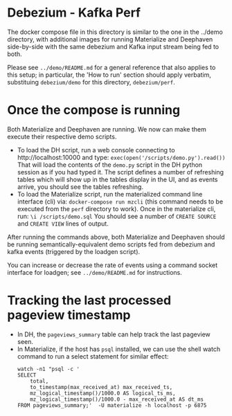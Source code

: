 Debezium - Kafka Perf
=====================

The docker compose file in this directory is similar to
the one in the ../demo directory, with additional
images for running Materialize and Deephaven side-by-side
with the same debezium and Kafka input stream being
fed to both.

Please see `../demo/README.md` for a general
reference that also applies to this setup;
in particular, the 'How to run' section should
apply verbatim, substituing `debezium/demo`
for this directory, `debezium/perf`.


Once the compose is running
===========================

Both Materialize and Deephaven are running.  We now
can make them execute their respective demo scripts.

* To load the DH script, run a web console
  connecting to http://localhost:10000 and type:
  `exec(open('/scripts/demo.py').read())`
  That will load the contents of the `demo.py` script
  in the DH python session as if you had typed it.
  The script defines a number of refreshing tables
  which will show up in the tables display
  in the UI, and as events arrive, you should
  see the tables refreshing.
* To load the Materialize script, run the
  materialized command line interface (cli) via:
  `docker-compose run mzcli`
  (this command needs to be executed from the `perf`
   directory to work).
  Once in the materialize cli, run:
  `\i /scripts/demo.sql`
  You should see a number of `CREATE SOURCE`
  and `CREATE VIEW` lines of output.

After running the commands above, both Materialize and
Deephaven should be running semantically-equivalent
demo scripts fed from debezium and kafka events
(triggered by the loadgen script).

You can increase or decrease the rate of events using
a command socket interface for loadgen; see `../demo/README.md`
for instructions.


Tracking the last processed pageview timestamp
==============================================

* In DH, the `pageviews_summary` table can help track
  the last pageview seen.
* In Materialize, if the host has `psql` installed, we can
  use the shell watch command to run a select statement
  for similar effect:
  ```
  watch -n1 "psql -c '
  SELECT
      total,
      to_timestamp(max_received_at) max_received_ts,
      mz_logical_timestamp()/1000.0 AS logical_ts_ms,
      mz_logical_timestamp()/1000.0 - max_received_at AS dt_ms
  FROM pageviews_summary;'  -U materialize -h localhost -p 6875
  ```